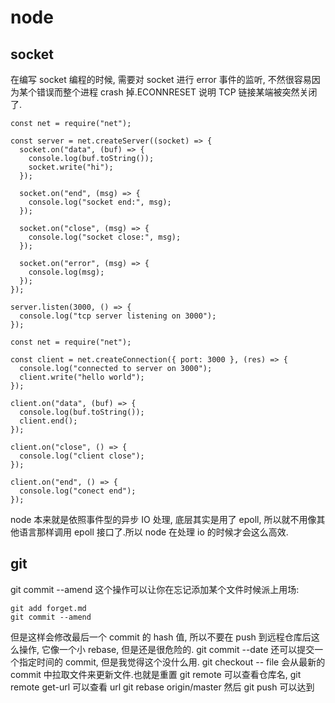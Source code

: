 # node

## socket
在编写 socket 编程的时候, 需要对 socket 进行 error 事件的监听, 不然很容易因为某个错误而整个进程 crash 掉.ECONNRESET 说明 TCP 链接某端被突然关闭了.
```
const net = require("net");

const server = net.createServer((socket) => {
  socket.on("data", (buf) => {
    console.log(buf.toString());
    socket.write("hi");
  });

  socket.on("end", (msg) => {
    console.log("socket end:", msg);
  });

  socket.on("close", (msg) => {
    console.log("socket close:", msg);
  });

  socket.on("error", (msg) => {
    console.log(msg);
  });
});

server.listen(3000, () => {
  console.log("tcp server listening on 3000");
});

const net = require("net");

const client = net.createConnection({ port: 3000 }, (res) => {
  console.log("connected to server on 3000");
  client.write("hello world");
});

client.on("data", (buf) => {
  console.log(buf.toString());
  client.end();
});

client.on("close", () => {
  console.log("client close");
});

client.on("end", () => {
  console.log("conect end");
});
```
node 本来就是依照事件型的异步 IO 处理, 底层其实是用了 epoll, 所以就不用像其他语言那样调用 epoll 接口了.所以 node 在处理 io 的时候才会这么高效.


## git
git commit --amend 这个操作可以让你在忘记添加某个文件时候派上用场:
```
git add forget.md
git commit --amend
```
但是这样会修改最后一个 commit 的 hash 值, 所以不要在 push 到远程仓库后这么操作, 它像一个小 rebase, 但是还是很危险的.
git commit --date 还可以提交一个指定时间的 commit, 但是我觉得这个没什么用.
git checkout -- file 会从最新的 commit 中拉取文件来更新文件.也就是重置
git remote 可以查看仓库名, git remote get-url 可以查看 url
git rebase origin/master 然后 git push 可以达到
